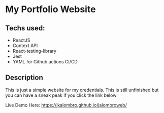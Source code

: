# My Portfolio Website

## Techs used:
- ReactJS
- Context API
- React-testing-library
- Jest
- YAML for Github actions CI/CD

## Description
This is just a simple website for my credentials.
This is still unfinished but you can have a sneak peak if you click the link below

Live Demo Here: https://jkalombro.github.io/jalombroweb/